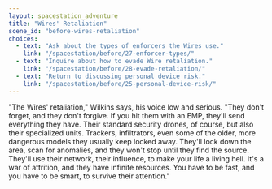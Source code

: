 ```yaml
---
layout: spacestation_adventure
title: "Wires' Retaliation"
scene_id: "before-wires-retaliation"
choices:
  - text: "Ask about the types of enforcers the Wires use."
    link: "/spacestation/before/27-enforcer-types/"
  - text: "Inquire about how to evade Wire retaliation."
    link: "/spacestation/before/28-evade-retaliation/"
  - text: "Return to discussing personal device risk."
    link: "/spacestation/before/25-personal-device-risk/"
---
```


"The Wires' retaliation," Wilkins says, his voice low and serious. "They don't forget, and they don't forgive. If you hit them with an EMP, they'll send everything they have. Their standard security drones, of course, but also their specialized units. Trackers, infiltrators, even some of the older, more dangerous models they usually keep locked away. They'll lock down the area, scan for anomalies, and they won't stop until they find the source. They'll use their network, their influence, to make your life a living hell. It's a war of attrition, and they have infinite resources. You have to be fast, and you have to be smart, to survive their attention."
